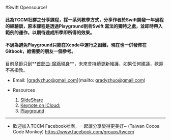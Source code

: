 #Swift Opensource!


#### 此為TCCM社群之分享課程，採一系列教學方式，分享作者於Swift開發一年過程的經驗談，原本課程是透過**Playground**剖析Swift 寫法的獨特之處，並即時帶入範例的運作，以期待達成所學即所得的效果。
#### 不過為避免Playground只能在Xcode中運行之困難，現在也一併發佈在Gitbook，給需要的朋友一個參考。 

目前章節只到**[首部曲-魔燕現身](Episode_1/README.md)**，未來會持續更新維護，如果任何建議，歡迎不吝指教。

* Email: [gradyzhuo@gmail.com](mailto: gradyzhuo@gmail.com)

* Resources
    1. [SlideShare](http://www.slideshare.net/gradyzhuo/swift-n)
    2. [Keynote on iCloud:](https://goo.gl/8gWNU2 )
    3. [Playground](https://github.com/gradyzhuo/MeetSwiftTutorial/tree/Episode_1)

---
* 歡迎加入TCCM Facebook社團，一起讓分享變得更美好~ 
(Taiwan Cocoa Code Monkey) 
https://www.facebook.com/groups/twccm